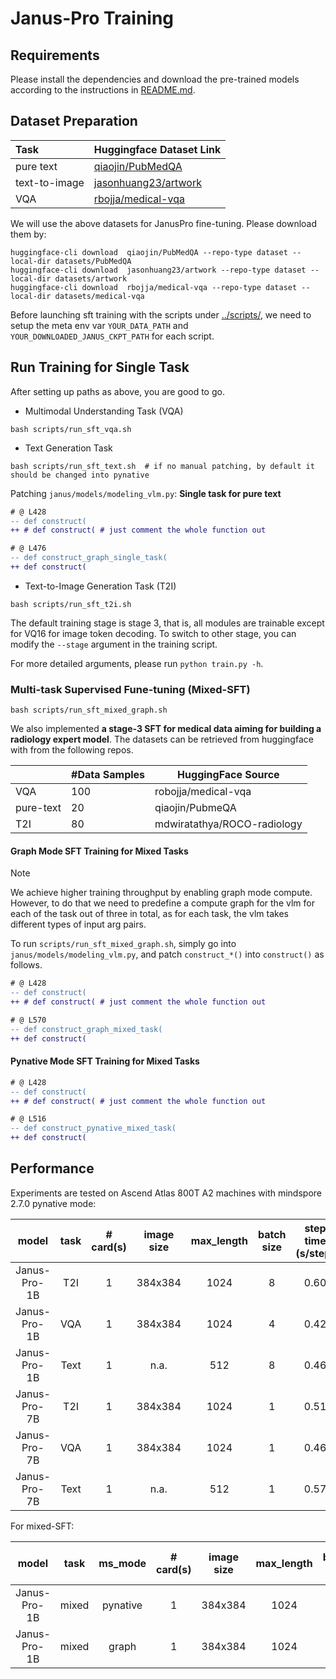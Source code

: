 # Janus-Pro Training

## Requirements

Please install the dependencies and download the pre-trained models according to the instructions in [README.md](../README.md).

## Dataset Preparation

| Task      |  Huggingface Dataset Link |
| :----------     |    :------        |
| pure text     |     [qiaojin/PubMedQA](https://huggingface.co/datasets/qiaojin/PubMedQA/tree/main)     |
| text-to-image           |     [jasonhuang23/artwork](https://huggingface.co/datasets/jasonhuang23/artwork)      |
| VQA           |     [rbojja/medical-vqa](https://huggingface.co/datasets/rbojja/medical-vqa/tree/main)      |


We will use the above datasets for JanusPro fine-tuning. Please download them by:

```shell
huggingface-cli download  qiaojin/PubMedQA --repo-type dataset --local-dir datasets/PubMedQA
huggingface-cli download  jasonhuang23/artwork --repo-type dataset --local-dir datasets/artwork
huggingface-cli download  rbojja/medical-vqa --repo-type dataset --local-dir datasets/medical-vqa
```

Before launching sft training with the scripts under [../scripts/](../scripts/), we need to setup the meta env var `YOUR_DATA_PATH` and `YOUR_DOWNLOADED_JANUS_CKPT_PATH` for each script.

## Run Training for Single Task
After setting up paths as above, you are good to go.

- Multimodal Understanding Task (VQA)

```shell
bash scripts/run_sft_vqa.sh
```

- Text Generation Task

```shell
bash scripts/run_sft_text.sh  # if no manual patching, by default it should be changed into pynative
```

Patching `janus/models/modeling_vlm.py`: **Single task for pure text**
```diff
# @ L428
-- def construct(
++ # def construct( # just comment the whole function out

# @ L476
-- def construct_graph_single_task(
++ def construct(
```

- Text-to-Image Generation Task (T2I)

```shell
bash scripts/run_sft_t2i.sh
```

The default training stage is stage 3, that is, all modules are trainable except for VQ16 for image token decoding. To switch to other stage, you can modify the `--stage` argument in the training script.

For more detailed arguments, please run `python train.py -h`.

### Multi-task Supervised Fune-tuning (Mixed-SFT)

```shell
bash scripts/run_sft_mixed_graph.sh
```

We also implemented **a stage-3 SFT for medical data aiming for building a radiology expert model**. The datasets can be retrieved from huggingface with from the following repos.

| | #Data Samples | HuggingFace Source |
| --- | --- | --- |
| VQA | 100 | robojja/medical-vqa |
| pure-text | 20 | qiaojin/PubmeQA |
| T2I | 80 | mdwiratathya/ROCO-radiology |

#### Graph Mode SFT Training for Mixed Tasks

> [!NOTE]
> We achieve higher training throughput by enabling graph mode compute. However, to do that we need to predefine a compute graph for the vlm for each of the task out of three in total, as for each task, the vlm takes different types of input arg pairs.
>
> To run `scripts/run_sft_mixed_graph.sh`, simply go into `janus/models/modeling_vlm.py`, and patch `construct_*()` into `construct()` as follows.
```diff
# @ L428
-- def construct(
++ # def construct( # just comment the whole function out

# @ L570
-- def construct_graph_mixed_task(
++ def construct(
```

#### Pynative Mode SFT Training for Mixed Tasks
```diff
# @ L428
-- def construct(
++ # def construct( # just comment the whole function out

# @ L516
-- def construct_pynative_mixed_task(
++ def construct(
```

## Performance

Experiments are tested on Ascend Atlas 800T A2 machines with mindspore 2.7.0 pynative mode:

| model | task | # card(s) | image size | max_length | batch size | step time (s/step)|
|:-:|:--:| :-:|:-:|:-:|:-:|:-:|
| Janus-Pro-1B | T2I | 1 | 384x384 | 1024   | 8 | 0.60 |
| Janus-Pro-1B | VQA | 1 | 384x384 | 1024   | 4 | 0.42 |
| Janus-Pro-1B | Text | 1 | n.a. | 512   | 8 | 0.46 |
| Janus-Pro-7B | T2I | 1 | 384x384 | 1024   | 1 | 0.51 |
| Janus-Pro-7B | VQA | 1 | 384x384 | 1024   | 1 |  0.46 |
| Janus-Pro-7B | Text | 1 | n.a. | 512   | 1 | 0.57 |

For mixed-SFT:

| model | task | ms_mode | # card(s) | image size | max_length | batch size | step time (s/step)|
|:-:|:--:| :-:|:-:|:-:|:-:|:-:|:-:|
| Janus-Pro-1B | mixed | pynative | 1 | 384x384 | 1024   | 6 | 3.05 |
| Janus-Pro-1B | mixed | graph | 1 | 384x384 | 1024   | 6 | 2.36 |
